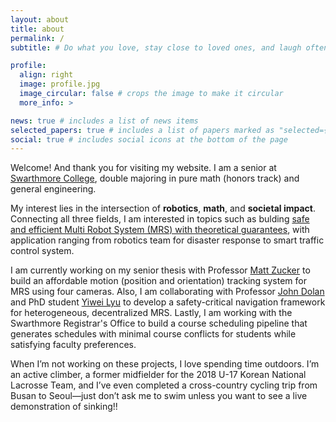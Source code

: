 ```yaml
---
layout: about
title: about
permalink: /
subtitle: # Do what you love, stay close to loved ones, and laugh often—it counts as cardio. #<a href='#'>Affiliations</a>.

profile:
  align: right
  image: profile.jpg
  image_circular: false # crops the image to make it circular
  more_info: >

news: true # includes a list of news items
selected_papers: true # includes a list of papers marked as "selected={true}"
social: true # includes social icons at the bottom of the page
---
```

Welcome! And thank you for visiting my website. I am a senior at [Swarthmore College](https://www.swarthmore.edu/), double majoring in pure math (honors track) and general engineering. 

My interest lies in the intersection of **robotics**, **math**, and **societal impact**. Connecting all three fields, I am interested in topics such as bulding <u>safe and efficient Multi Robot System (MRS) with theoretical guarantees</u>, with application ranging from robotics team for disaster response to smart traffic control system.

I am currently working on my senior thesis with Professor [Matt Zucker](https://mzucker.github.io/swarthmore/) to build an affordable motion (position and orientation) tracking system for MRS using four cameras. Also, I am collaborating with Professor [John Dolan](https://www.ri.cmu.edu/ri-faculty/john-m-dolan/) and PhD student [Yiwei Lyu](https://www.andrew.cmu.edu/user/yiweilyu/) to develop a safety-critical navigation framework for heterogeneous, decentralized MRS. Lastly, I am working with the Swarthmore Registrar's Office to build a course scheduling pipeline that generates schedules with minimal course conflicts for students while satisfying faculty preferences.

When I’m not working on these projects, I love spending time outdoors. I’m an active climber, a former midfielder for the 2018 U-17 Korean National Lacrosse Team, and I’ve even completed a cross-country cycling trip from Busan to Seoul—just don’t ask me to swim unless you want to see a live demonstration of sinking!!

